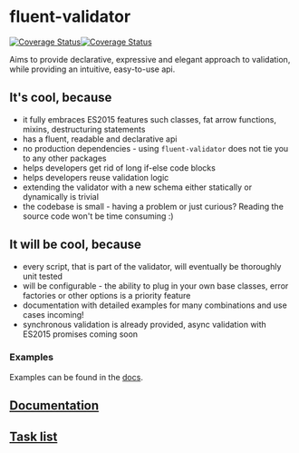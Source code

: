 # fluent-validator

<a href='https://travis-ci.org/KonstantinSimeonov/fluent-validator'><img src='https://travis-ci.org/KonstantinSimeonov/fluent-validator.svg?branch=master' alt='Coverage Status' /></a><a href='https://coveralls.io/github/KonstantinSimeonov/fluent-validator'><img src='https://coveralls.io/repos/github/KonstantinSimeonov/fluent-validator/badge.svg' alt='Coverage Status' /></a>


Aims to provide declarative, expressive and elegant approach to validation, while providing an intuitive, easy-to-use api.

## It's cool, because
- it fully embraces ES2015 features such classes, fat arrow functions, mixins, destructuring statements
- has a fluent, readable and declarative api
- no production dependencies - using `fluent-validator` does not tie you to any other packages
- helps developers get rid of long if-else code blocks
- helps developers reuse validation logic
- extending the validator with a new schema either statically or dynamically is trivial
- the codebase is small - having a problem or just curious? Reading the source code won't be time consuming :)

## It will be cool, because
- every script, that is part of the validator, will eventually be thoroughly unit tested
- will be configurable - the ability to plug in your own base classes, error factories or other options is a priority feature
- documentation with detailed examples for many combinations and use cases incoming!
- synchronous validation is already provided, async validation with ES2015 promises coming soon

### Examples

Examples can be found in the [docs](./docs).

## [Documentation](./docs)
## [Task list](./TODOS.md)